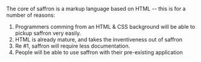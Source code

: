 The core of saffron is a markup language based on HTML -- this is for a number of reasons:

1. Programmers comming from an HTML & CSS background will be able to pickup saffron
very easily.
2. HTML is already mature, and takes the inventiveness out of saffron
3. Re #1, saffron will require less documentation. 
4. People will be able to use saffron with their pre-existing application


